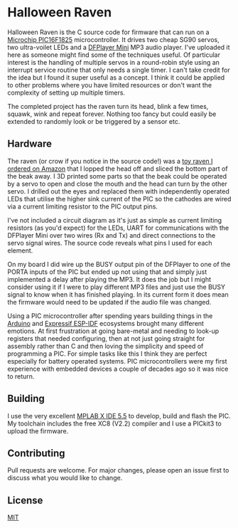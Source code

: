 # Halloween Raven

Halloween Raven is the C source code for firmware that can run on a [Microchip PIC16F1825](https://www.microchip.com/en-us/product/PIC16F1825) microcontroller. It drives two cheap SG90 servos, two ultra-voilet LEDs and a [DFPlayer Mini](https://wiki.dfrobot.com/DFPlayer_Mini_SKU_DFR0299) MP3 audio player. I've uploaded it here as someone might find some of the techniques useful. Of particular interest is the handling of multiple servos in a round-robin style using an interrupt service routine that only needs a single timer. I can't take credit for the idea but I found it super useful as a concept. I think it could be applied to other problems where you have limited resources or don't want the complexity of setting up multiple timers.

The completed project has the raven turn its head, blink a few times, squawk, wink and repeat forever. Nothing too fancy but could easily be extended to randomly look or be triggered by a sensor etc.

## Hardware

The raven (or crow if you notice in the source code!) was a [toy raven I ordered on Amazon](https://www.amazon.co.uk/gp/product/B004J3GLSO) that I lopped the head off and sliced the bottom part of the beak away. I 3D printed some parts so that the beak could be operated by a servo to open and close the mouth and the head can turn by the other servo. I drilled out the eyes and replaced them with independently operated LEDs that utilise the higher sink current of the PIC so the cathodes are wired via a current limiting resistor to the PIC output pins.

I've not included a circuit diagram as it's just as simple as current limiting resistors (as you'd expect) for the LEDs, UART for communications with the DFPlayer Mini over two wires (Rx and Tx) and direct connections to the servo signal wires. The source code reveals what pins I used for each element.

On my board I did wire up the BUSY output pin of the DFPlayer to one of the PORTA inputs of the PIC but ended up not using that and simply just implemented a delay after playing the MP3. It does the job but I might consider using it if I were to play different MP3 files and just use the BUSY signal to know when it has finished playing. In its current form it does mean the firmware would need to be updated if the audio file was changed.

Using a PIC microcontroller after spending years building things in the [Arduino](https://www.arduino.cc/) and [Expressif ESP-IDF](https://www.espressif.com/en/products/sdks/esp-idf) ecosystems brought many different emotions. At first frustration at going bare-metal and needing to look-up registers that needed configuring, then at not just going straight for assembly rather than C and then loving the simplicity and speed of programming a PIC. For simple tasks like this I think they are perfect especially for battery operated systems. PIC microcontrollers were my first experience with embedded devices a couple of decades ago so it was nice to return.

## Building

I use the very excellent [MPLAB X IDE 5.5](https://www.microchip.com/en-us/development-tools-tools-and-software/mplab-x-ide) to develop, build and flash the PIC. My toolchain includes the free XC8 (V2.2) compiler and I use a PICkit3 to upload the firmware.

## Contributing
Pull requests are welcome. For major changes, please open an issue first to discuss what you would like to change.

## License
[MIT](https://choosealicense.com/licenses/mit/)